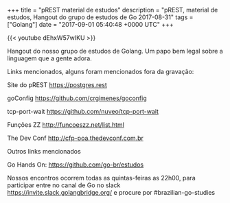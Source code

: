 +++
title = "pREST material de estudos"
description = "pREST, material de estudos, Hangout do grupo de estudos de Go 2017-08-31"
tags = ["Golang"]
date = "2017-09-01 05:40:48 +0000 UTC"
+++

{{< youtube dEhxW57wIKU >}}

Hangout do nosso grupo de estudos de Golang.
Um papo bem legal sobre a linguagem que a gente adora.

Links mencionados, alguns foram mencionados fora da gravação:

Site do pREST
https://postgres.rest

goConfig
https://github.com/crgimenes/goconfig

tcp-port-wait
https://github.com/nuveo/tcp-port-wait

Funções ZZ
http://funcoeszz.net/list.html

The Dev Conf
http://cfp-poa.thedevconf.com.br


Outros links mencionados

Go Hands On:
https://github.com/go-br/estudos

Nossos encontros ocorrem todas as quintas-feiras as 22h00, para participar entre no canal de Go no slack https://invite.slack.golangbridge.org/ e procure por #brazilian-go-studies